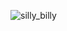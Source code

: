 
![silly_billy](https://github.com/ElekN/ElekN/assets/72307054/90e8f4ba-04c5-43af-8fe5-869ca871e4f7)
